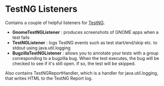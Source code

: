 # TestNG Listeners

Contains a couple of helpful listeners for [TestNG](http://testng.org/).  

* **GnomeTestNGListener** : produces screenshots of GNOME apps when a test fails
* **TestNGListener** : logs TestNG events such as test start/end/skip etc. to stdout using java.util.logging
* **BugzillaTestNGListener** : allows you to annotate your tests with a group corresponding to a bugzilla bug.  When the test executes, the bug will be checked to see if it's still open.  If so, the test will be skipped.

Also contains TestNGReportHandler, which is a handler for java.util.logging, that writes HTML to the TestNG Report log.
